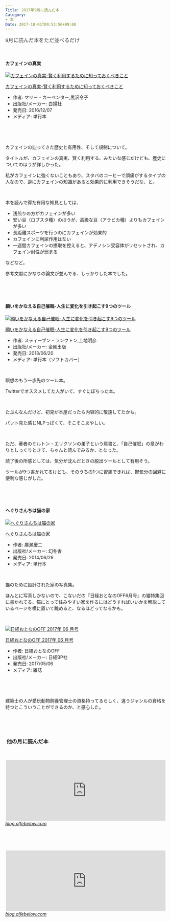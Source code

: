 ```yaml
---
Title: 2017年9月に読んだ本
Category:
- 本
Date: 2017-10-01T09:53:56+09:00
---
```



<span style="color: #3d3f44; font-family: 'Helvetica Neue', Helvetica, Arial, 'ヒラギノ角ゴ Pro W3', 'Hiragino Kaku Gothic Pro', メイリオ, Meiryo, 'ＭＳ Ｐゴシック', 'MS PGothic', sans-serif; font-size: 16px; font-style: normal; font-variant-ligatures: normal; font-variant-caps: normal; font-weight: normal; letter-spacing: normal; orphans: 2; text-align: start; text-indent: 0px; text-transform: none; white-space: normal; widows: 2; word-spacing: 0px; -webkit-text-stroke-width: 0px; background-color: #ffffff; text-decoration-style: initial; text-decoration-color: initial; display: inline !important; float: none;">9月に読んだ本をただ並べるだけ</span>

 
<h4>カフェインの真実 </h4>
<div class="freezed">
<div class="external-link-detail"><a href="https://www.amazon.co.jp/exec/obidos/ASIN/4826901933/ab1025-22/"><img class="external-link-detail-image" title="カフェインの真実-賢く利用するために知っておくべきこと" src="https://images-fe.ssl-images-amazon.com/images/I/51wtNU9Y0yL._SL160_.jpg" alt="カフェインの真実-賢く利用するために知っておくべきこと" /></a>
<div class="external-link-detail-info">
<p class="external-link-detail-title"><a href="https://www.amazon.co.jp/exec/obidos/ASIN/4826901933/ab1025-22/">カフェインの真実-賢く利用するために知っておくべきこと</a>
<ul>
<li><span class="external-link-detail-label">作者:</span> マリー・カーペンター,黒沢令子</li>
<li><span class="external-link-detail-label">出版社/メーカー:</span> 白揚社</li>
<li><span class="external-link-detail-label">発売日:</span> 2016/12/07</li>
<li><span class="external-link-detail-label">メディア:</span> 単行本</li>

</ul>
</div>
<div class="external-link-detail-foot"> </div>
</div>
</div>

 

カフェインの辿ってきた歴史と有用性、そして規制について。

タイトルが、カフェインの真実、賢く利用する、みたいな感じだけども、歴史についてのほうが詳しかった。

私がカフェインに強くないこともあり、スタバのコーヒーで頭痛がするタイプの人なので、逆にカフェインの知識があると効果的に利用できそうだな、と。

 

本を読んで得た有用な知見としては、
<ul>
<li>浅煎りの方がカフェインが多い</li>
<li>安い豆（ロブスタ種）のほうが、高級な豆（アラビカ種）よりもカフェインが多い</li>
<li>長距離スポーツを行うのにカフェインが効果的</li>
<li>カフェインに利尿作用はない</li>
<li>一週間カフェインの摂取を控えると、アデノシン受容体がリセットされ、カフェイン耐性が弱まる</li>
</ul>

などなど。

参考文献にかなりの論文が並んでる、しっかりした本でした。

 

 
<h4>願いをかなえる自己催眠-人生に変化を引き起こす9つのツール  </h4>
<div class="freezed">
<div class="external-link-detail"><a href="https://www.amazon.co.jp/exec/obidos/ASIN/4772413162/ab1025-22/"><img class="external-link-detail-image" title="願いをかなえる自己催眠-人生に変化を引き起こす9つのツール" src="https://images-fe.ssl-images-amazon.com/images/I/51T2qSUYvpL._SL160_.jpg" alt="願いをかなえる自己催眠-人生に変化を引き起こす9つのツール" /></a>
<div class="external-link-detail-info">
<p class="external-link-detail-title"><a href="https://www.amazon.co.jp/exec/obidos/ASIN/4772413162/ab1025-22/">願いをかなえる自己催眠-人生に変化を引き起こす9つのツール</a>
<ul>
<li><span class="external-link-detail-label">作者:</span> スティーブン・ランクトン,上地明彦</li>
<li><span class="external-link-detail-label">出版社/メーカー:</span> 金剛出版</li>
<li><span class="external-link-detail-label">発売日:</span> 2013/06/20</li>
<li><span class="external-link-detail-label">メディア:</span> 単行本（ソフトカバー）</li>

</ul>
</div>
<div class="external-link-detail-foot"> </div>
</div>
</div>

瞑想のもう一歩先のツール本。

Twitterでオススメしてた人がいて、すぐにぽちった本。

 

たぶんなんだけど、初見が本屋だったら内容的に敬遠してたかも。

パット見た感じNLPっぽくて、そこそこあやしい。

 

ただ、著者のミルトン・エリクソンの弟子という肩書と、「自己催眠」の章がわりとしっくりときて、ちゃんと読んでみるか、となった。

読了後の所感としては、気分が沈んだときの脱出ツールとして有用そう。

ツールが9つ書かれてるけども、そのうちの1つに習熟できれば、鬱気分の回避に便利な感じがした。

 

 
<h4>へぐりさんちは猫の家</h4>
<div class="freezed">
<div class="external-link-detail"><a href="https://www.amazon.co.jp/exec/obidos/ASIN/4344025938/ab1025-22/"><img class="external-link-detail-image" title="へぐりさんちは猫の家" src="https://images-fe.ssl-images-amazon.com/images/I/41L-FnIehwL._SL160_.jpg" alt="へぐりさんちは猫の家" /></a>
<div class="external-link-detail-info">
<p class="external-link-detail-title"><a href="https://www.amazon.co.jp/exec/obidos/ASIN/4344025938/ab1025-22/">へぐりさんちは猫の家</a>
<ul>
<li><span class="external-link-detail-label">作者:</span> 廣瀬慶二</li>
<li><span class="external-link-detail-label">出版社/メーカー:</span> 幻冬舎</li>
<li><span class="external-link-detail-label">発売日:</span> 2014/06/26</li>
<li><span class="external-link-detail-label">メディア:</span> 単行本</li>

</ul>
</div>
<div class="external-link-detail-foot"> </div>
</div>
</div>

猫のために設計された家の写真集。

ほんとに写真しかないので、こないだの『日経おとなのOFF6月号』の猫特集回に書かれてる、猫にとって住みやすい家を作るにはどうすればいいかを解説しているページを横に置いて眺めると、なるほどってなるかも。

 
<div class="freezed">
<div class="external-link-detail"><a href="https://www.amazon.co.jp/exec/obidos/ASIN/B06XZM7FSX/ab1025-22/"><img class="external-link-detail-image" title="日経おとなのOFF 2017年 06 月号" src="https://images-fe.ssl-images-amazon.com/images/I/61y06B71ByL._SL160_.jpg" alt="日経おとなのOFF 2017年 06 月号" /></a>
<div class="external-link-detail-info">
<p class="external-link-detail-title"><a href="https://www.amazon.co.jp/exec/obidos/ASIN/B06XZM7FSX/ab1025-22/">日経おとなのOFF 2017年 06 月号</a>
<ul>
<li><span class="external-link-detail-label">作者:</span> 日経おとなのOFF</li>
<li><span class="external-link-detail-label">出版社/メーカー:</span> 日経BP社</li>
<li><span class="external-link-detail-label">発売日:</span> 2017/05/06</li>
<li><span class="external-link-detail-label">メディア:</span> 雑誌</li>

</ul>
</div>
<div class="external-link-detail-foot"> </div>
</div>
</div>

 

建築士の人が愛玩動物飼養管理士の資格持ってるらしく、違うジャンルの資格を持つとこういうことができるのか、と感心した。

 

 

###  他の月に読んだ本


 

<iframe class="embed-card embed-blogcard" style="display: block; width: 100%; height: 190px; max-width: 500px; margin: auto;" title="7.8月に読んだ本 - FUN YOU BLOG" src="https://hatenablog-parts.com/embed?url=http%3A%2F%2Fblog.alfebelow.com%2Fentry%2F2017%2F09%2F03%2F7.8%25E6%259C%2588%25E3%2581%25AB%25E8%25AA%25AD%25E3%2582%2593%25E3%2581%25A0%25E6%259C%25AC" frameborder="0" scrolling="no"></iframe><cite class="hatena-citation"><a href="/entry/2017/09/03/7.8%E6%9C%88%E3%81%AB%E8%AA%AD%E3%82%93%E3%81%A0%E6%9C%AC">blog.alfebelow.com</a></cite>

 

 

<iframe class="embed-card embed-blogcard" style="display: block; width: 100%; height: 190px; max-width: 500px; margin: auto;" title="2017年6月に読んだ本 - FUN YOU BLOG" src="https://hatenablog-parts.com/embed?url=http%3A%2F%2Fblog.alfebelow.com%2Fentry%2F2017%2F07%2F02%2F2017%25E5%25B9%25B46%25E6%259C%2588%25E3%2581%25AB%25E8%25AA%25AD%25E3%2582%2593%25E3%2581%25A0%25E6%259C%25AC" frameborder="0" scrolling="no"></iframe><cite class="hatena-citation"><a href="/entry/2017/07/02/2017%E5%B9%B46%E6%9C%88%E3%81%AB%E8%AA%AD%E3%82%93%E3%81%A0%E6%9C%AC">blog.alfebelow.com</a></cite>

 
